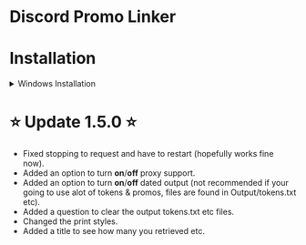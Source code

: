 # Discord Promo Linker

# Installation

<details>
<summary>Windows Installation</summary>
<br>

1. Install [Python](https://www.python.org/downloads/) [ 3.10+ ]
2. Install [Visual Studio Code](https://code.visualstudio.com/)
```bash
1. Download this Project
2. pip install os datetime itertools requests colorama
3. run "py main.py"
4. and let it do it's magic 😙
```
</details>

# ⭐ Update 1.5.0 ⭐

- Fixed stopping to request and have to restart (hopefully works fine now).
- Added an option to turn **on**/**off** proxy support.
- Added an option to turn **on**/**off** dated output (not recommended if your going to use alot of tokens & promos, files are found in Output/tokens.txt etc).
- Added a question to clear the output tokens.txt etc files.
- Changed the print styles.
- Added a title to see how many you retrieved etc.

